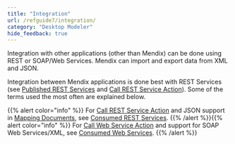 ```yaml
---
title: "Integration"
url: /refguide7/integration/
category: "Desktop Modeler"
hide_feedback: true
---
```



Integration with other applications (other than Mendix) can be done using REST or SOAP/Web Services. Mendix can import and export data from XML and JSON.

Integration between Mendix applications is done best with REST Services (see [Published REST Services](/refguide7/published-rest-services/) and [Call REST Service Action](/refguide7/call-rest-action/)). Some of the terms used the most often are explained below.

{{% alert color="info" %}}
For [Call REST Service Action](/refguide7/call-rest-action/) and JSON support in [Mapping Documents](/refguide7/mapping-documents/), see [Consumed REST Services](/refguide7/consumed-rest-services/).
{{% /alert %}}{{% alert color="info" %}}
For [Call Web Service Action](/refguide7/call-web-service-action/) and support for SOAP Web Services/XML, see [Consumed Web Services](/refguide7/consumed-web-services/).
{{% /alert %}}
